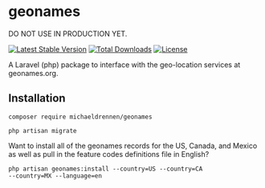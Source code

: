 # geonames

DO NOT USE IN PRODUCTION YET.

[![Latest Stable Version](https://poser.pugx.org/michaeldrennen/geonames/version)](https://packagist.org/packages/michaeldrennen/geonames)  [![Total Downloads](https://poser.pugx.org/michaeldrennen/geonames/downloads)](https://packagist.org/packages/michaeldrennen/geonames)  [![License](https://poser.pugx.org/michaeldrennen/geonames/license)](https://packagist.org/packages/michaeldrennen/geonames)

A Laravel (php) package to interface with the geo-location services at geonames.org.

## Installation
<code>composer require michaeldrennen/geonames</code>

<code>php artisan migrate</code>

Want to install all of the geonames records for the US, Canada, and Mexico as well as pull in the feature codes 
definitions file in English? 

<code>php artisan geonames:install --country=US --country=CA --country=MX --language=en</code>